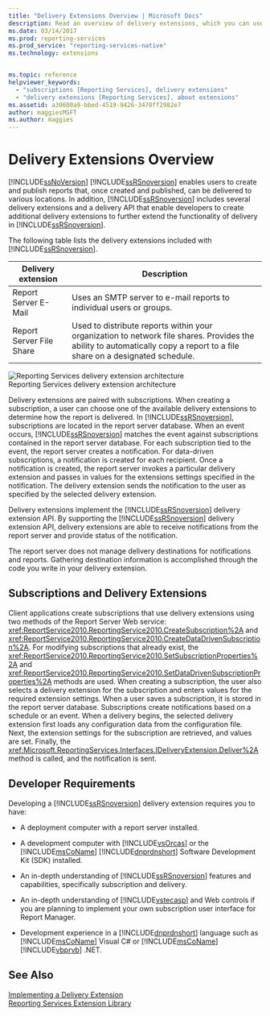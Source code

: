 ```yaml
---
title: "Delivery Extensions Overview | Microsoft Docs"
description: Read an overview of delivery extensions, which you can use to deliver Reporting Services reports in various ways, such as through email or file sharing.
ms.date: 03/14/2017
ms.prod: reporting-services
ms.prod_service: "reporting-services-native"
ms.technology: extensions


ms.topic: reference
helpviewer_keywords: 
  - "subscriptions [Reporting Services], delivery extensions"
  - "delivery extensions [Reporting Services], about extensions"
ms.assetid: a30600a9-bbed-4519-9426-3470ff2982e7
author: maggiesMSFT
ms.author: maggies
---
```

# Delivery Extensions Overview
  [!INCLUDE[ssNoVersion](../../../includes/ssnoversion-md.md)] [!INCLUDE[ssRSnoversion](../../../includes/ssrsnoversion-md.md)] enables users to create and publish reports that, once created and published, can be delivered to various locations. In addition, [!INCLUDE[ssRSnoversion](../../../includes/ssrsnoversion-md.md)] includes several delivery extensions and a delivery API that enable developers to create additional delivery extensions to further extend the functionality of delivery in [!INCLUDE[ssRSnoversion](../../../includes/ssrsnoversion-md.md)].  
  
 The following table lists the delivery extensions included with [!INCLUDE[ssRSnoversion](../../../includes/ssrsnoversion-md.md)].  
  
|Delivery extension|Description|  
|------------------------|-----------------|  
|Report Server E-Mail|Uses an SMTP server to e-mail reports to individual users or groups.|  
|Report Server File Share|Used to distribute reports within your organization to network file shares. Provides the ability to automatically copy a report to a file share on a designated schedule.|  
  
 ![Reporting Services delivery extension architecture](../../../reporting-services/extensions/delivery-extension/media/bk-reportservicedelivery.gif "Reporting Services delivery extension architecture")  
Reporting Services delivery extension architecture  
  
 Delivery extensions are paired with subscriptions. When creating a subscription, a user can choose one of the available delivery extensions to determine how the report is delivered. In [!INCLUDE[ssRSnoversion](../../../includes/ssrsnoversion-md.md)], subscriptions are located in the report server database. When an event occurs, [!INCLUDE[ssRSnoversion](../../../includes/ssrsnoversion-md.md)] matches the event against subscriptions contained in the report server database. For each subscription tied to the event, the report server creates a notification. For data-driven subscriptions, a notification is created for each recipient. Once a notification is created, the report server invokes a particular delivery extension and passes in values for the extensions settings specified in the notification. The delivery extension sends the notification to the user as specified by the selected delivery extension.  
  
 Delivery extensions implement the [!INCLUDE[ssRSnoversion](../../../includes/ssrsnoversion-md.md)] delivery extension API. By supporting the [!INCLUDE[ssRSnoversion](../../../includes/ssrsnoversion-md.md)] delivery extension API, delivery extensions are able to receive notifications from the report server and provide status of the notification.  
  
 The report server does not manage delivery destinations for notifications and reports. Gathering destination information is accomplished through the code you write in your delivery extension.  
  
## Subscriptions and Delivery Extensions  
 Client applications create subscriptions that use delivery extensions using two methods of the Report Server Web service: <xref:ReportService2010.ReportingService2010.CreateSubscription%2A> and <xref:ReportService2010.ReportingService2010.CreateDataDrivenSubscription%2A>. For modifying subscriptions that already exist, the <xref:ReportService2010.ReportingService2010.SetSubscriptionProperties%2A> and <xref:ReportService2010.ReportingService2010.SetDataDrivenSubscriptionProperties%2A> methods are used. When creating a subscription, the user also selects a delivery extension for the subscription and enters values for the required extension settings. When a user saves a subscription, it is stored in the report server database. Subscriptions create notifications based on a schedule or an event. When a delivery begins, the selected delivery extension first loads any configuration data from the configuration file. Next, the extension settings for the subscription are retrieved, and values are set. Finally, the <xref:Microsoft.ReportingServices.Interfaces.IDeliveryExtension.Deliver%2A> method is called, and the notification is sent.  
  
## Developer Requirements  
 Developing a [!INCLUDE[ssRSnoversion](../../../includes/ssrsnoversion-md.md)] delivery extension requires you to have:  
  
-   A deployment computer with a report server installed.  
  
-   A development computer with [!INCLUDE[vsOrcas](../../../includes/vsorcas-md.md)] or the [!INCLUDE[msCoName](../../../includes/msconame-md.md)] [!INCLUDE[dnprdnshort](../../../includes/dnprdnshort-md.md)] Software Development Kit (SDK) installed.  
  
-   An in-depth understanding of [!INCLUDE[ssRSnoversion](../../../includes/ssrsnoversion-md.md)] features and capabilities, specifically subscription and delivery.  
  
-   An in-depth understanding of [!INCLUDE[vstecasp](../../../includes/vstecasp-md.md)] and Web controls if you are planning to implement your own subscription user interface for Report Manager.  
  
-   Development experience in a [!INCLUDE[dnprdnshort](../../../includes/dnprdnshort-md.md)] language such as [!INCLUDE[msCoName](../../../includes/msconame-md.md)] Visual C# or [!INCLUDE[msCoName](../../../includes/msconame-md.md)] [!INCLUDE[vbprvb](../../../includes/vbprvb-md.md)] .NET.  
  
## See Also  
 [Implementing a Delivery Extension](../../../reporting-services/extensions/delivery-extension/implementing-a-delivery-extension.md)   
 [Reporting Services Extension Library](../../../reporting-services/extensions/reporting-services-extension-library.md)  
  
  
